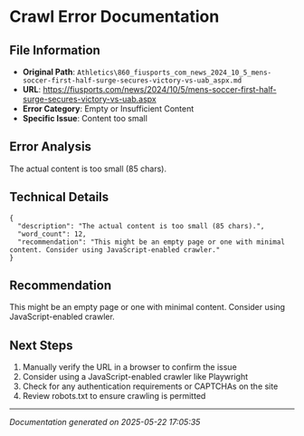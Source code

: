 # Crawl Error Documentation

## File Information
- **Original Path**: `Athletics\860_fiusports_com_news_2024_10_5_mens-soccer-first-half-surge-secures-victory-vs-uab_aspx.md`
- **URL**: https://fiusports.com/news/2024/10/5/mens-soccer-first-half-surge-secures-victory-vs-uab.aspx
- **Error Category**: Empty or Insufficient Content
- **Specific Issue**: Content too small

## Error Analysis
The actual content is too small (85 chars).

## Technical Details
```
{
  "description": "The actual content is too small (85 chars).",
  "word_count": 12,
  "recommendation": "This might be an empty page or one with minimal content. Consider using JavaScript-enabled crawler."
}
```

## Recommendation
This might be an empty page or one with minimal content. Consider using JavaScript-enabled crawler.

## Next Steps
1. Manually verify the URL in a browser to confirm the issue
2. Consider using a JavaScript-enabled crawler like Playwright
3. Check for any authentication requirements or CAPTCHAs on the site
4. Review robots.txt to ensure crawling is permitted

---
*Documentation generated on 2025-05-22 17:05:35*
